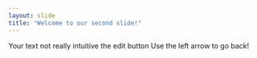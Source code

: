 ```yaml
---
layout: slide
title: "Welcome to our second slide!"
---
```

Your text not really intuitive the edit button
Use the left arrow to go back!
